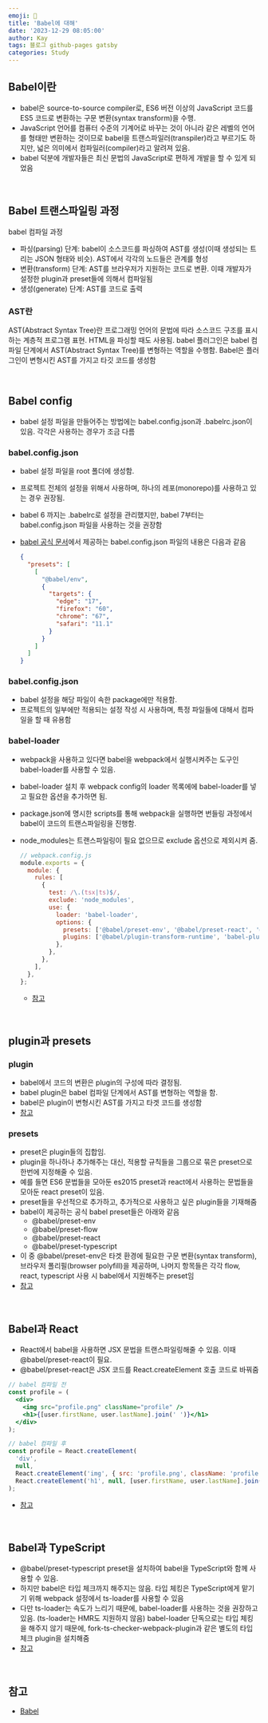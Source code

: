 ```yaml
---
emoji: 👋
title: 'Babel에 대해'
date: '2023-12-29 08:05:00'
author: Kay
tags: 블로그 github-pages gatsby
categories: Study
---
```


## Babel이란

- babel은 source-to-source compiler로, ES6 버전 이상의 JavaScript 코드를 ES5 코드로 변환하는 구문 변환(syntax transform)을 수행.
- JavaScript 언어를 컴퓨터 수준의 기계어로 바꾸는 것이 아니라 같은 레벨의 언어를 형태만 변환하는 것이므로 babel을 트랜스파일러(transpiler)라고 부르기도 하지만, 넓은 의미에서 컴파일러(compiler)라고 알려져 있음.
- babel 덕분에 개발자들은 최신 문법의 JavaScript로 편하게 개발을 할 수 있게 되었음

<br>

## Babel 트랜스파일링 과정

babel 컴파일 과정

- 파싱(parsing) 단계: babel이 소스코드를 파싱하여 AST를 생성(이때 생성되는 트리는 JSON 형태와 비슷). AST에서 각각의 노드들은 관계를 형성
- 변환(transform) 단계: AST를 브라우저가 지원하는 코드로 변환. 이때 개발자가 설정한 plugin과 preset들에 의해서 컴파일됨
- 생성(generate) 단계: AST를 코드로 출력

### AST란

AST(Abstract Syntax Tree)란 프로그래밍 언어의 문법에 따라 소스코드 구조를 표시하는 계층적 프로그램 표현. HTML을 파싱할 때도 사용됨. babel 플러그인은 babel 컴파일 단계에서 AST(Abstract Syntax Tree)를 변형하는 역할을 수행함. Babel은 플러그인이 변형시킨 AST를 가지고 타깃 코드를 생성함

<br>

## Babel config

- babel 설정 파일을 만들어주는 방법에는 babel.config.json과 .babelrc.json이 있음. 각각은 사용하는 경우가 조금 다름

### babel.config.json

- babel 설정 파일을 root 폴더에 생성함.
- 프로젝트 전체의 설정을 위해서 사용하며, 하나의 레포(monorepo)를 사용하고 있는 경우 권장됨.
- babel 6 까지는 .babelrc로 설정을 관리했지만, babel 7부터는 babel.config.json 파일을 사용하는 것을 권장함
- [babel 공식 문서](https://babeljs.io/docs/usage#configuration)에서 제공하는 babel.config.json 파일의 내용은 다음과 같음

  ```json
  {
    "presets": [
      [
        "@babel/env",
        {
          "targets": {
            "edge": "17",
            "firefox": "60",
            "chrome": "67",
            "safari": "11.1"
          }
        }
      ]
    ]
  }
  ```

### babel.config.json

- babel 설정을 해당 파일이 속한 package에만 적용함.
- 프로젝트의 일부에만 적용되는 설정 작성 시 사용하며, 특정 파일들에 대해서 컴파일을 할 때 유용함

### babel-loader

- webpack을 사용하고 있다면 babel을 webpack에서 실행시켜주는 도구인 babel-loader를 사용할 수 있음.
- babel-loader 설치 후 webpack config의 loader 목록에에 babel-loader를 넣고 필요한 옵션을 추가하면 됨.
- package.json에 명시한 scripts를 통해 webpack을 실행하면 번들링 과정에서 babel이 코드의 트랜스파일링을 진행함.
- node_modules는 트랜스파일링이 필요 없으므로 exclude 옵션으로 제외시켜 줌.

  ```js
  // webpack.config.js
  module.exports = {
    module: {
      rules: [
        {
          test: /\.(tsx|ts)$/,
          exclude: 'node_modules',
          use: {
            loader: 'babel-loader',
            options: {
              presets: ['@babel/preset-env', '@babel/preset-react', '@babel/preset-typescript'],
              plugins: ['@babel/plugin-transform-runtime', 'babel-plugin-styled-components'],
            },
          },
        },
      ],
    },
  };
  ```

  - [참고](https://webpack.js.org/loaders/babel-loader/)

<br>

## plugin과 presets

### plugin

- babel에서 코드의 변환은 plugin의 구성에 따라 결정됨.
- babel plugin은 babel 컴파일 단계에서 AST를 변형하는 역할을 함.
- babel은 plugin이 변형시킨 AST를 가지고 타겟 코드를 생성함
- [참고](https://tech.kakao.com/2020/12/01/frontend-growth-02/)

### presets

- preset은 plugin들의 집합임.
- plugin을 하나하나 추가해주는 대신, 적용할 규칙들을 그룹으로 묶은 preset으로 한번에 지정해줄 수 있음.
- 예를 들면 ES6 문법들을 모아둔 es2015 preset과 react에서 사용하는 문법들을 모아둔 react preset이 있음.
- preset들을 우선적으로 추가하고, 추가적으로 사용하고 싶은 plugin들을 기재해줌
- babel이 제공하는 공식 babel preset들은 아래와 같음
  - @babel/preset-env
  - @babel/preset-flow
  - @babel/preset-react
  - @babel/preset-typescript
- 이 중 @babel/preset-env은 타겟 환경에 필요한 구문 변환(syntax transform), 브라우저 폴리필(browser polyfill)을 제공하며, 나머지 항목들은 각각 flow, react, typescript 사용 시 babel에서 지원해주는 preset임
- [참고](https://babeljs.io/docs/en/babel-preset-env)

<br>

## Babel과 React

- React에서 babel을 사용하면 JSX 문법을 트랜스파일링해줄 수 있음. 이때 @babel/preset-react이 필요.
- @babel/preset-react은 JSX 코드를 React.createElement 호출 코드로 바꿔줌

```jsx
// babel 컴파일 전
const profile = (
  <div>
    <img src="profile.png" className="profile" />
    <h1>{[user.firstName, user.lastName].join(' ')}</h1>
  </div>
);
```

```js
// babel 컴파일 후
const profile = React.createElement(
  'div',
  null,
  React.createElement('img', { src: 'profile.png', className: 'profile' }),
  React.createElement('h1', null, [user.firstName, user.lastName].join(' ')),
);
```

- [참고](https://babeljs.io/docs/babel-preset-react)

<br>

## Babel과 TypeScript

- @babel/preset-typescript preset을 설치하여 babel을 TypeScript와 함께 사용할 수 있음.
- 하지만 babel은 타입 체크까지 해주지는 않음. 타입 체킹은 TypeScript에게 맡기기 위해 webpack 설정에서 ts-loader를 사용할 수 있음
- 다만 ts-loader는 속도가 느리기 때문에, babel-loader를 사용하는 것을 권장하고 있음. (ts-loader는 HMR도 지원하지 않음) babel-loader 단독으로는 타입 체킹을 해주지 않기 때문에, fork-ts-checker-webpack-plugin과 같은 별도의 타입 체크 plugin을 설치해줌
- [참고](https://babeljs.io/docs/#type-annotations-flow-and-typescript)

<br>

## 참고

- [Babel](https://babeljs.io/docs/usage)

```toc

```
